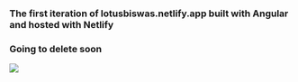 
### The first iteration of lotusbiswas.netlify.app built with Angular and hosted with Netlify
### Going to delete soon 

<img src="https://lotusbiswas.netlify.app/assets/image/personal-web.png">

